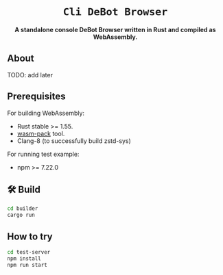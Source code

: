 <div align="center">

  <h1><code>Cli DeBot Browser</code></h1>

  <strong>A standalone console DeBot Browser written in Rust and compiled as WebAssembly.</strong>

</div>

## About

TODO: add later

## Prerequisites

For building WebAssembly:

- Rust stable >= 1.55.
- [wasm-pack] tool.
- Clang-8 (to successfully build zstd-sys)

[wasm-pack]: https://rustwasm.github.io/wasm-pack/installer/

For running test example:

- npm >= 7.22.0

## 🛠️ Build

```bash
cd builder
cargo run
```
## How to try

```bash
cd test-server
npm install
npm run start
```

